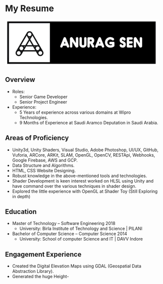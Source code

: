 # My Resume

![Logo](https://github.com/AnuragCsharp/AnuragSen/blob/main/Assets/out.png)

## Overview

- Roles:
  - Senior Game Developer
  - Senior Project Engineer
- Experience:
  - 5 Years of experience across various domains at Wipro Technologies.
  - 9 Months of Experience at Saudi Aramco Deputation in Saudi Arabia.

## Areas of Proficiency

- Unity3d, Unity Shaders, Visual Studio, Adobe Photoshop, UI/UX, GitHub, Vuforia, ARCore, ARKit, SLAM, OpenGL, OpenCV, RESTApi, Webhooks, Google Firebase, AWS and GCP.
- Data Structure and Algorithms.
- HTML, CSS Website Designing.
- Robust knowledge in the above-mentioned tools and technologies. 
- Shader Development is keen interest worked on HLSL using Unity and have command over the various techniques in shader design.
- Explored the little experience with OpenGL at Shader Toy (Still Exploring in depth)

## Education

- Master of Technology – Software Engineering 2018
  - University: Birla Institute of Technology and Science | PILANI
- Bachelor of Computer Science – Computer Science 2014
  - University: School of computer Science and IT | DAVV Indore

## Engagement Experience

- Created the Digital Elevation Maps using GDAL (Geospatial Data Abstraction Library).
- Generated the huge Height-
